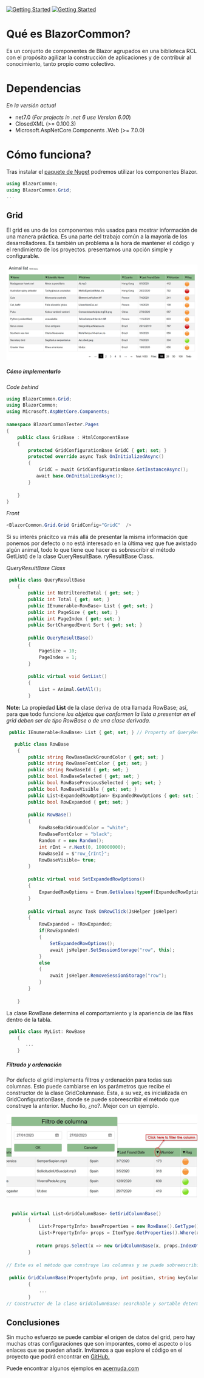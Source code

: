 [![Getting Started](https://img.shields.io/badge/lang-en-red.svg)](https://www.nuget.org/packages/BlazorCommon) [![Getting Started](https://img.shields.io/badge/lang-es-yellow.svg)](https://www.nuget.org/packages/BlazorCommon)

# Qué es BlazorCommon?

Es un conjunto de componentes de Blazor agrupados en una biblioteca RCL con el propósito agilizar la construcción de aplicaciones y de contribuir al conocimiento, tanto propio como colectivo.

# Dependencias

_En la versión actual_

- net7.0 (_For projects in .net 6 use Version 6.00_)
- ClosedXML (>= 0.100.3)
- Microsoft.AspNetCore.Components .Web (>= 7.0.0)

# Cómo funciona?

Tras instalar el [paquete de Nuget](https://www.nuget.org/packages/BlazorCommon) podremos utilizar los componentes Blazor.

```csharp
using BlazorCommon;
using BlazorCommon.Grid;
...

```

## Grid

El grid es uno de los componentes más usados para mostrar información de una manera práctica. Es una parte del trabajo común a la mayoría de los desarrolladores. Es también un problema a la hora de mantener el código y el rendimiento de los proyectos. presentamos una opción simple y configurable.

![Getting Simple grid](wwwroot/img/Examples/GridExample.jpg)

##### Cómo implementarlo

_Code behind_

```csharp
using BlazorCommon.Grid;
using BlazorCommon;
using Microsoft.AspNetCore.Components;

namespace BlazorCommonTester.Pages
{
    public class GridBase : HtmlComponentBase
    {
        protected GridConfigurationBase GridC { get; set; }
        protected override async Task OnInitializedAsync()
        {
            GridC = await GridConfigurationBase.GetInstanceAsync();
           await base.OnInitializedAsync();
        }

    }
}

```

_Front_

```c#
<BlazorCommon.Grid.Grid GridConfig="GridC"  />
```

Si su interés prácitco va más allá de presentar la misma información que ponemos por defecto o no está interesado en la última vez que fue avistado algún animal, todo lo que tiene que hacer es sobrescribir el método GetList() de la clase QueryResultBase.
ryResultBase Class.

_QueryResultBase Class_

```csharp
 public class QueryResultBase
    {
        public int NotFilteredTotal { get; set; }
        public int Total { get; set; }
        public IEnumerable<RowBase> List { get; set; }
        public int PageSize { get; set; }
        public int PageIndex { get; set; }
        public SortChangedEvent Sort { get; set; }

        public QueryResultBase()
        {
            PageSize = 10;
            PageIndex = 1;
        }

        public virtual void GetList()
        {
            List = Animal.GetAll();
        }
```

**Note:** La propiedad **List** de la clase deriva de otra llamada RowBase; así, para que todo funcione _los objetos que conformen la lista a presentar en el grid deben ser de tipo RowBase o de una clase derivada._

```csharp
 public IEnumerable<RowBase> List { get; set; } // Property of QueryResultBase
```

```csharp
   public class RowBase
    {
        public string RowBaseBackGroundColor { get; set; }
        public string RowBaseFontColor { get; set; }
        public string RowBaseId { get; set; }
        public bool RowBaseSelected { get; set; }
        public bool RowBasePreviousSelected { get; set; }
        public bool RowBaseVisible { get; set; }
        public List<ExpandedRowOption> ExpandedRowOptions { get; set; }
        public bool RowExpanded { get; set; }

        public RowBase()
        {
            RowBaseBackGroundColor = "white";
            RowBaseFontColor = "black";
            Random r = new Random();
            int rInt = r.Next(0, 100000000);
            RowBaseId = $"row_{rInt}";
            RowBaseVisible= true;
        }

        public virtual void SetExpandedRowOptions()
        {
            ExpandedRowOptions = Enum.GetValues(typeof(ExpandedRowOption)).Cast<ExpandedRowOption>().ToList();
        }

        public virtual async Task OnRowClick(JsHelper jsHelper)
        {
            RowExpanded = !RowExpanded;
            if(RowExpanded)
            {
                SetExpandedRowOptions();
                await jsHelper.SetSessionStorage("row", this);
            }
            else
            {
                await jsHelper.RemoveSessionStorage("row");
            }
        }

    }
```

La clase RowBase determina el comportamiento y la apariencia de las filas dentro de la tabla.

```csharp
 public class MyList: RowBase
    {
       ...
    }
```

##### Filtrado y ordenación

Por defecto el grid implementa filtros y ordenación para todas sus columnas. Esto puede cambiarse en los parámetros que recibe el constructor de la clase GridColumnase. Ésta, a su vez, es inicializada en GridConfigurationBase, donde se puede sobreescribir el método que construye la anterior. Mucho lío, ¿no?. Mejor con un ejemplo.

![Getting filter grid](wwwroot/img/Examples/filter_example.jpg)

```csharp

  public virtual List<GridColumnBase> GetGridColumnBase()
        {
            List<PropertyInfo> baseProperties = new RowBase().GetType().GetProperties().ToList();
            List<PropertyInfo> props = ItemType.GetProperties().Where(x => !baseProperties.Any(s => s.Name == x.Name)).ToList();

           return props.Select(x => new GridColumnBase(x, props.IndexOf(x), KeyColumn)).ToList();
        }

// Este es el método que construye las columnas y se puede sobreescribir para cambiar los parámetros que recibe el constructor.

 public GridColumnBase(PropertyInfo prop, int position, string keyColumnName, bool searchable =true, bool sortable= true)
        {
            ...
        }
// Constructor de la clase GridColumnBase: searchable y sortable determinan si la columna en cuestión se podrá filtrar, en el primer caso o ordenar en el segundo.

```

## Conclusiones

Sin mucho esfuerzo se puede cambiar el origen de datos del grid, pero hay muchas otras configuraciones que son imporantes, como el aspecto o los enlaces que se pueden añadir. Invitamos a que explore el código en el proyecto que podrá encontrar en [GitHub.](https://github.com/alexarriete/BlazorCommon)

Puede encontrar algunos ejemplos en [acernuda.com](https://acernuda.com/software)
